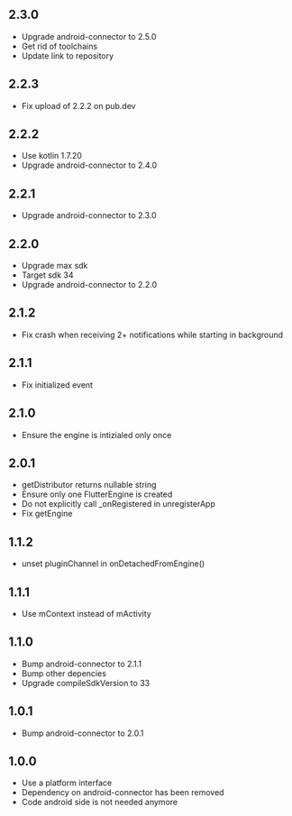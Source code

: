 ## 2.3.0
* Upgrade android-connector to 2.5.0
* Get rid of toolchains
* Update link to repository

## 2.2.3
* Fix upload of 2.2.2 on pub.dev

## 2.2.2
* Use kotlin 1.7.20
* Upgrade android-connector to 2.4.0

## 2.2.1
* Upgrade android-connector to 2.3.0

## 2.2.0
* Upgrade max sdk
* Target sdk 34
* Upgrade android-connector to 2.2.0

## 2.1.2
* Fix crash when receiving 2+ notifications while starting in background

## 2.1.1
* Fix initialized event

## 2.1.0
* Ensure the engine is intizialed only once

## 2.0.1
* getDistributor returns nullable string
* Ensure only one FlutterEngine is created
* Do not explicitly call _onRegistered in unregisterApp
* Fix getEngine

## 1.1.2
* unset pluginChannel in onDetachedFromEngine()

## 1.1.1
* Use mContext instead of mActivity

## 1.1.0
* Bump android-connector to 2.1.1
* Bump other depencies
* Upgrade compileSdkVersion to 33

## 1.0.1
* Bump android-connector to 2.0.1

## 1.0.0
* Use a platform interface
* Dependency on android-connector has been removed
* Code android side is not needed anymore

